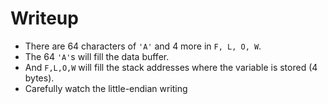# Writeup 

   - There are 64 characters of `'A'` and 4 more in `F, L, O, W`.
   - The 64 `'A'`s will fill the data buffer.
   - And `F,L,O,W` will fill the stack addresses where the variable is stored (4 bytes).
   - Carefully watch the little-endian writing